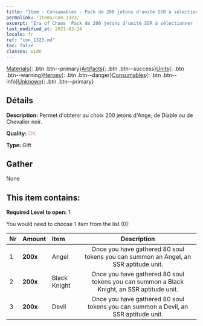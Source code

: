 ```yaml
---
title: "Item - Consumables - Pack de 200 jetons d'unité SSR à sélectionner (Ange, Diable, Chevalier noir)"
permalink: /Items/con_1323/
excerpt: "Era of Chaos  Pack de 200 jetons d'unité SSR à sélectionner (Ange, Diable, Chevalier noir)"
last_modified_at: 2021-03-24
locale: fr
ref: "con_1323.md"
toc: false
classes: wide
---
```

 [Materials](/fr/Items/){: .btn .btn--primary}[Artifacts](/fr/Items/Artifacts/){: .btn .btn--success}[Units](/fr/Items/Units/){: .btn .btn--warning}[Heroes](/fr/Items/Heroes/){: .btn .btn--danger}[Consumables](/fr/Items/Consumables/){: .btn .btn--info}[Unknown](/fr/Items/Unknown/){: .btn .btn--primary}

## Détails
 **Description:** Permet d'obtenir au choix 200 jetons d'Ange, de Diable ou de Chevalier noir.

 **Quality:** <span style="color: #DA70D6">OK</span>

 **Type:** Gift

## Gather

  None

## This item contains:

 **Required Level to open:** 1

 You would need to choose 1 item from the list (0):

  | Nr | Amount |     Item    | Description |
  |:---|:-------|:------------|:-----------:|
  | 1 |  **200x** | Angel | Once you have gathered 80 soul tokens you can summon an Angel, an SSR aptitude unit.  | 
  | 2 |  **200x** | Black Knight | Once you have gathered 80 soul tokens you can summon a Black Knight, an SSR aptitude unit.  | 
  | 3 |  **200x** | Devil | Once you have gathered 80 soul tokens you can summon a Devil, an SSR aptitude unit.  | 
